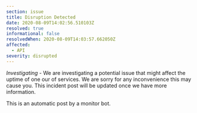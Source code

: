```yaml
---
section: issue
title: Disruption Detected
date: 2020-08-09T14:02:56.510103Z
resolved: true
informational: false
resolvedWhen: 2020-08-09T14:03:57.662050Z
affected:
  - API
severity: disrupted
---
```

*Investigating* - We are investigating a potential issue that might affect the uptime of one our of services. We are sorry for any inconvenience this may cause you. This incident post will be updated once we have more information.

This is an automatic post by a monitor bot.
        